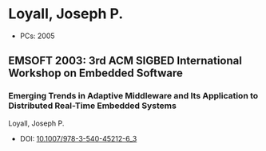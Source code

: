 # Loyall, Joseph P.

* PCs: 2005

## EMSOFT 2003: 3rd ACM SIGBED International Workshop on Embedded Software

### Emerging Trends in Adaptive Middleware and Its Application to Distributed Real-Time Embedded Systems
Loyall, Joseph P.
* DOI: [10.1007/978-3-540-45212-6_3](https://doi.org/10.1007/978-3-540-45212-6_3)

